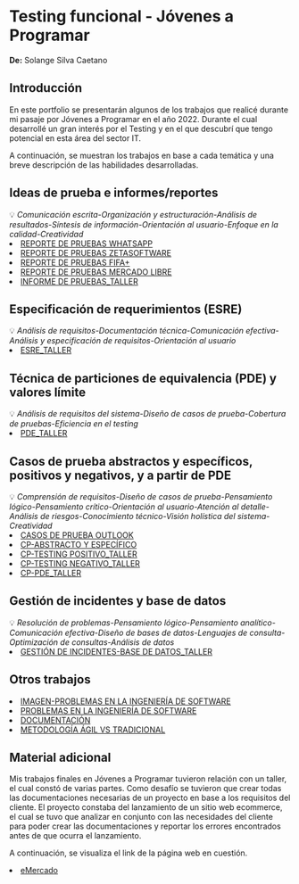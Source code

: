 # Testing funcional - Jóvenes a Programar

**De:** Solange Silva Caetano

## Introducción

En este portfolio se presentarán algunos de los trabajos que realicé durante mi pasaje por Jóvenes a Programar en el año 2022. Durante el cual desarrollé un gran interés por el Testing y en el que descubrí que tengo potencial en esta área del sector IT.

A continuación, se muestran los trabajos en base a cada temática y una breve descripción de las habilidades desarrolladas.


## Ideas de prueba e informes/reportes

<aside>
💡 <em>Comunicación escrita-Organización y estructuración-Análisis de resultados-Síntesis de información-Orientación al usuario-Enfoque en la calidad-Creatividad</em>
  
  <li><a href="https://drive.google.com/file/d/1PoU3RvyHpPornjoyJ_d2eQYu7jXKuAIM/view?usp=sharing" rel="nofollow">REPORTE DE PRUEBAS WHATSAPP</a><br>
  <li><a href="https://drive.google.com/file/d/1OxQR384Mm_krlZc99sN4MG8iFRynh2U-/view?usp=sharing" rel="nofollow">REPORTE DE PRUEBAS ZETASOFTWARE</a><br>
  <li><a href="https://drive.google.com/file/d/1QQ51szQszW6Dmc4-FF2IGmQHq53ywXtI/view?usp=sharing" rel="nofollow">REPORTE DE PRUEBAS FIFA+</a><br>
  <li><a href="https://drive.google.com/file/d/1QTJQHQ5uz86yMOSO-8FTPIBYMXGyn3Ou/view?usp=sharing" rel="nofollow">REPORTE DE PRUEBAS MERCADO LIBRE</a><br>
  <li><a href="https://drive.google.com/file/d/13b6UDoSc7FEFEyH1zrvBFvVRr8U54WgG/view?usp=sharing" rel="nofollow">INFORME DE PRUEBAS_TALLER</a><br>

## Especificación de requerimientos (ESRE)

<aside>
💡 <em>Análisis de requisitos-Documentación técnica-Comunicación efectiva-Análisis y especificación de requisitos-Orientación al usuario</em>

  <li><a href="https://drive.google.com/file/d/1-azpsz4DM6pMkeY-1KTCKf5YzW3iUQjv/view?usp=sharing" rel="nofollow">ESRE_TALLER</a>

## Técnica de particiones de equivalencia (PDE) y valores límite

<aside>
💡 <em>Análisis de requisitos del sistema-Diseño de casos de prueba-Cobertura de pruebas-Eficiencia en el testing</em>

  <li><a href="https://drive.google.com/file/d/13H2K53Ds3lxC92u62OxhAn4ksBPLCxrn/view?usp=sharing" rel="nofollow">PDE_TALLER</a>

## Casos de prueba abstractos y específicos, positivos y negativos, y a partir de PDE

<aside>
💡 <em>Comprensión de requisitos-Diseño de casos de prueba-Pensamiento lógico-Pensamiento crítico-Orientación al usuario-Atención al detalle-Análisis de riesgos-Conocimiento técnico-Visión holística del sistema-Creatividad</em>

  <li><a href="https://drive.google.com/file/d/16QKgQxQodJa6oZ_vcdSaNX0UCT4WCvAy/view?usp=sharing" rel="nofollow">CASOS DE PRUEBA OUTLOOK</a><br>
  <li><a href="https://drive.google.com/file/d/1MlYfvM4DwCbV8qXcxvAKPzSQVa3tYdrD/view?usp=sharing" rel="nofollow">CP-ABSTRACTO Y ESPECÍFICO</a><br>
  <li><a href="https://drive.google.com/file/d/13GAl903c6o4uXnpuU4JvlE69LFvAnPQ0/view?usp=sharing" rel="nofollow">CP-TESTING POSITIVO_TALLER</a><br>
  <li><a href="https://drive.google.com/file/d/13GHF3XYQ0B5XmxQRe1R-KimxifJChVvc/view?usp=sharing" rel="nofollow">CP-TESTING NEGATIVO_TALLER</a><br>
  <li><a href="https://drive.google.com/file/d/13Kld2UMXAaVENju2ZTbZUDJ9Z2fqSAZc/view?usp=sharing" rel="nofollow">CP-PDE_TALLER</a>
  
## Gestión de incidentes y base de datos

<aside>
💡 <em>Resolución de problemas-Pensamiento lógico-Pensamiento analítico-Comunicación efectiva-Diseño de bases de datos-Lenguajes de consulta-Optimización de consultas-Análisis de datos</em>

  <li><a href="https://drive.google.com/file/d/1EysRgTCUEXDGwkHowcZeDuIB-xy9SqnV/view?usp=sharing" rel="nofollow">GESTIÓN DE INCIDENTES-BASE DE DATOS_TALLER</a>

## Otros trabajos
  <li><a href="https://drive.google.com/file/d/13DlDebQ8JwwVWrJkNIq1tN5xt_Cne0zo/view?usp=sharing" rel="nofollow">IMAGEN-PROBLEMAS EN LA INGENIERÍA DE SOFTWARE</a><br>
  <li><a href="https://drive.google.com/file/d/14VCj-sFNlmZavnBH_IRT7yBe68G6jUG_/view?usp=sharing" rel="nofollow">PROBLEMAS EN LA INGENIERÍA DE SOFTWARE</a><br>
  <li><a href="https://drive.google.com/file/d/14d3wEDDAdMVPSxpzvMt6jxiNT36frZxM/view?usp=sharing" rel="nofollow">DOCUMENTACIÓN</a><br>
  <li><a href="https://drive.google.com/file/d/1RwD6me8C4TuzL2MqDohmfooPoBrJGnsK/view?usp=sharing
" rel="nofollow">METODOLOGÍA ÁGIL VS TRADICIONAL</a>

## Material adicional

Mis trabajos finales en Jóvenes a Programar tuvieron relación con un taller, el cual constó de varias partes.
Como desafío se tuvieron que crear todas las documentaciones necesarias de un proyecto en base a los requisitos del cliente.
El proyecto constaba del lanzamiento de un sitio web ecommerce, el cual se tuvo que analizar en conjunto con las necesidades del cliente para poder crear las documentaciones y reportar los errores encontrados antes de que ocurra el lanzamiento.

A continuación, se visualiza el link de la página web en cuestión.
<li><a href="https://japceibal.github.io/e-mercado-TESTING/index.html" rel="nofollow">eMercado</a>

